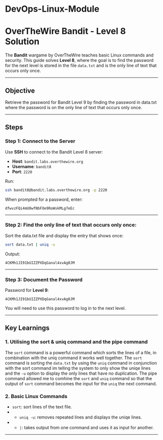 # DevOps-Linux-Module

# OverTheWire Bandit - Level 8 Solution

The **Bandit** wargame by OverTheWire teaches basic Linux commands and security. This guide solves **Level 8**, where the goal is to find the password for the next level is stored in the file `data.txt` and is the only line of text that occurs only once.

---

## Objective
Retrieve the password for Bandit Level 9 by finding the password in data.txt where the password is on the only line of text that occurs only once.

---

## Steps

### Step 1: Connect to the Server
Use **SSH** to connect to the Bandit Level 8 server:
- **Host**: `bandit.labs.overthewire.org`
- **Username**: `bandit8`
- **Port**: `2220`

Run:
```bash
ssh bandit8@bandit.labs.overthewire.org -p 2220
```

When prompted for a password, enter:
```
dfwvzFQi4mU0wfNbFOe9RoWskMLg7eEc
```

---

### Step 2: Find the only line of text that occurs only once:
Sort the data.txt file and display the entry that shows once:
```bash
sort data.txt | uniq -u
```

Output:
```
4CKMh1JI91bUIZZPXDqGanal4xvAg0JM
```

---

### Step 3: Document the Password
Password for **Level 9**:
```
4CKMh1JI91bUIZZPXDqGanal4xvAg0JM
```

You will need to use this password to log in to the next level.

---

## Key Learnings
### 1. **Utilising the sort & uniq command and the pipe command**
The `sort` command is a powerful command which sorts the lines of a file, in combination with the uniq command it works well together. The `sort` command is sorting the `data.txt` by using the `uniq` command in conjunction with the sort command im telling the system to only show the uniqe lines and the `-u` option to display the only lines that have no duplication. The pipe command allowed me to comhine the `sort` and `uniq` command so that the output of `sort` command becomes the input for the `uniq` the next command.


### 2. **Basic Linux Commands**
- `sort`: sort lines of the text file.
- - `uniq -u`: removes repeated lines and displays the uniqe lines.
- - `|`: takes output from one command and uses it as input for another.
---
